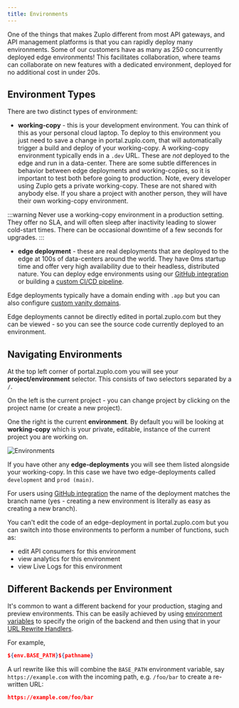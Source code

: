 ```yaml
---
title: Environments
---
```


One of the things that makes Zuplo different from most API gateways, and API management platforms is that you can rapidly deploy many environments. Some of our customers have as many as 250 concurrently deployed edge environments! This facilitates collaboration, where teams can collaborate on new features with a dedicated environment, deployed for no additional cost in under 20s.

## Environment Types

There are two distinct types of environment:

- **working-copy** - this is your development environment. You can think of this as your personal cloud laptop. To deploy to this environment you just need to save a change in portal.zuplo.com, that will automatically trigger a build and deploy of your working-copy. A working-copy environment typically ends in a `.dev` URL. These are _not_ deployed to the edge and run in a data-center. There are some subtle differences in behavior between edge deployments and working-copies, so it is important to test both before going to production. Note, every developer using Zuplo gets a private working-copy. These are not shared with anybody else. If you share a project with another person, they will have their own working-copy environment.

:::warning
Never use a working-copy environment in a production setting. They offer no SLA, and will often sleep after inactivity leading to slower cold-start times. There can be occasional downtime of a few seconds for upgrades.
:::

- **edge deployment** - these are real deployments that are deployed to the edge at 100s of data-centers around the world. They have 0ms startup time and offer very high availability due to their headless, distributed nature. You can deploy edge environments using our [GitHub integration](/docs/articles/source-control) or building a [custom CI/CD pipeline](/docs/articles/custom-ci-cd).

Edge deployments typically have a domain ending with `.app` but you can also configure [custom vanity domains](/docs/articles/custom-domains).

Edge deployments cannot be directly edited in portal.zuplo.com but they can be viewed - so you can see the source code currently deployed to an environment.

## Navigating Environments

At the top left corner of portal.zuplo.com you will see your **project/environment** selector. This consists of two selectors separated by a `/`.

On the left is the current project - you can change project by clicking on the project name (or create a new project).

One the right is the current **environment**. By default you will be looking at **working-copy** which is your private, editable, instance of the current project you are working on.

![Environments](./media/environments.png)

If you have other any **edge-deployments** you will see them listed alongside your working-copy. In this case we have two edge-deployments called `development` and `prod (main)`.

For users using [GitHub integration](/docs/articles/source-control) the name of the deployment matches the branch name (yes - creating a new environment is literally as easy as creating a new branch).

You can't edit the code of an edge-deployment in portal.zuplo.com but you can switch into those environments to perform a number of functions, such as:

- edit API consumers for this environment
- view analytics for this environment
- view Live Logs for this environment

## Different Backends per Environment

It's common to want a different backend for your production, staging and preview environments. This can be easily achieved by using [environment variables](./environment-variables.md) to specify the origin of the backend and then using that in your [URL Rewrite Handlers](../handlers/url-rewrite.md).

For example,

```json
${env.BASE_PATH}${pathname}
```

A url rewrite like this will combine the `BASE_PATH` environment variable, say `https://example.com` with the incoming path, e.g. `/foo/bar` to create a re-written URL:

```json
https://example.com/foo/bar
```
